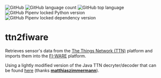 ![GitHub](https://img.shields.io/github/license/josecastillolema/ttn2fiware)
![GitHub language count](https://img.shields.io/github/languages/count/josecastillolema/ttn2fiware)
![GitHub top language](https://img.shields.io/github/languages/top/josecastillolema/ttn2fiware)
![GitHub Pipenv locked Python version](https://img.shields.io/github/pipenv/locked/python-version/josecastillolema/ttn2fiware)
![GitHub Pipenv locked dependency version](https://img.shields.io/github/pipenv/locked/dependency-version/josecastillolema/ttn2fiware/requests)



# ttn2fiware
Retrieves sensor's data from the [The Things Network (TTN)](https://thethingsnetwork.org/) platform and imports them into the [FI-WARE](https://www.fiware.org/) platform.

Using a lightly modified version of the Java TTN decryter/decoder that can be found [here](https://github.com/matthiaszimmermann/ttn_decoder_java) (thanks **[matthiaszimmermann](https://github.com/matthiaszimmermann/)**).

